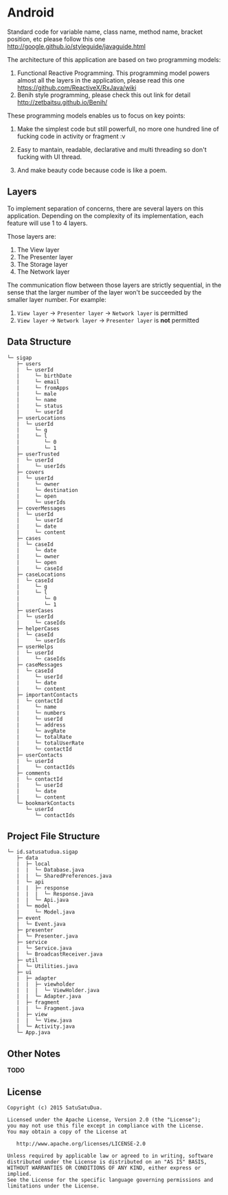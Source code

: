 # Android

Standard code for variable name, class name, method name, bracket position, etc please follow this one http://google.github.io/styleguide/javaguide.html

The architecture of this application are based on two programming models:

1. Functional Reactive Programming. This programming model powers almost all the layers in the application, please read this one https://github.com/ReactiveX/RxJava/wiki
2. Benih style programming, please check this out link for detail http://zetbaitsu.github.io/Benih/

These programming models enables us to focus on key points:

1. Make the simplest code but still powerfull, no more one hundred line of fucking code in activity or fragment :v
	
2. Easy to mantain, readable, declarative and multi threading so don't fucking with UI thread.

3. And make beauty code because code is like a poem.


## Layers

To implement separation of concerns, there are several layers on this application. Depending on the complexity of its implementation, each feature will use 1 to 4 layers.

Those layers are:

1. The View layer
2. The Presenter layer
3. The Storage layer
4. The Network layer

The communication flow between those layers are strictly sequential, in the sense that the larger number of the layer won't be succeeded by the smaller layer number. For example:

1. `View layer` -> `Presenter layer` -> `Network layer` is permitted
2. `View layer` -> `Network layer` -> `Presenter layer` is **not** permitted

## Data Structure
```
└─ sigap
   ├─ users
   |  └─ userId
   |     └─ birthDate
   |     └─ email
   |     └─ fromApps
   |     └─ male
   |     └─ name
   |     └─ status
   |     └─ userId
   ├─ userLocations
   |  └─ userId
   |     └─ g
   |     └─ l
   |        └─ 0
   |        └─ 1
   ├─ userTrusted
   |  └─ userId
   |     └─ userIds
   ├─ covers
   |  └─ userId
   |     └─ owner
   |     └─ destination
   |     └─ open
   |     └─ userIds
   ├─ coverMessages
   |  └─ userId
   |     └─ userId
   |     └─ date
   |     └─ content
   ├─ cases
   |  └─ caseId
   |     └─ date
   |     └─ owner
   |     └─ open
   |     └─ caseId
   ├─ caseLocations
   |  └─ caseId
   |     └─ g
   |     └─ l
   |        └─ 0
   |        └─ 1
   ├─ userCases
   |  └─ userId
   |     └─ caseIds
   ├─ helperCases
   |  └─ caseId
   |     └─ userIds
   ├─ userHelps
   |  └─ userId
   |     └─ caseIds
   ├─ caseMessages
   |  └─ caseId
   |     └─ userId
   |     └─ date
   |     └─ content
   ├─ importantContacts
   |  └─ contactId
   |     └─ name
   |     └─ numbers
   |     └─ userId
   |     └─ address
   |     └─ avgRate
   |     └─ totalRate
   |     └─ totalUserRate
   |     └─ contactId
   ├─ userContacts
   |  └─ userId
   |     └─ contactIds
   ├─ comments
   |  └─ contactId
   |     └─ userId
   |     └─ date
   |     └─ content
   └─ bookmarkContacts
      └─ userId
         └─ contactIds
```

## Project File Structure
```
└─ id.satusatudua.sigap
   ├─ data
   |  ├─ local
   |  |  └─ Database.java
   |  |  └─ SharedPreferences.java
   |  └─ api
   |  |  ├─ response
   |  |  |  └─ Response.java
   |  |  └─ Api.java
   |  └─ model
   |     └─ Model.java
   ├─ event
   |  └─ Event.java
   ├─ presenter
   |  └─ Presenter.java
   ├─ service
   |  └─ Service.java
   |  └─ BroadcastReceiver.java
   ├─ util
   |  └─ Utilities.java
   ├─ ui
   |  ├─ adapter
   |  |  ├─ viewholder
   |  |  |  └─ ViewHolder.java
   |  |  └─ Adapter.java
   |  ├─ fragment
   |  |  └─ Fragment.java
   |  ├─ view
   |  |  └─ View.java
   |  └─ Activity.java
   └─ App.java
```

## Other Notes

**TODO**

License
-------
    Copyright (c) 2015 SatuSatuDua.
    
    Licensed under the Apache License, Version 2.0 (the "License");
    you may not use this file except in compliance with the License.
    You may obtain a copy of the License at

       http://www.apache.org/licenses/LICENSE-2.0

    Unless required by applicable law or agreed to in writing, software
    distributed under the License is distributed on an "AS IS" BASIS,
    WITHOUT WARRANTIES OR CONDITIONS OF ANY KIND, either express or implied.
    See the License for the specific language governing permissions and
    limitations under the License.
